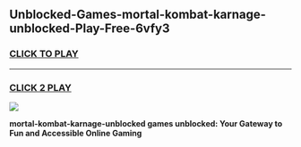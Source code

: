 
## Unblocked-Games-mortal-kombat-karnage-unblocked-Play-Free-6vfy3
<h3>
<a href="https://premium76.site?title=mortal-kombat-karnage-unblocked&ref=23A">CLICK TO PLAY</a></h3>
<hr>

<h3>
<a href="https://premium76.site?title=mortal-kombat-karnage-unblocked&ref=23A">CLICK 2 PLAY</a>
  
</h3>

<a href="https://premium76.site?title=mortal-kombat-karnage-unblocked&ref=23A"><img src="https://clearcache.store/games.png"></a>


**mortal-kombat-karnage-unblocked games unblocked: Your Gateway to Fun and Accessible Online Gaming**
